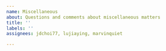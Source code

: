 ```yaml
---
name: Miscellaneous
about: Questions and comments about miscellaneous matters
title: ''
labels: ''
assignees: jdchoi77, lujiaying, marvinquiet

---
```



